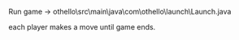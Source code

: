 Run game -> othello\src\main\java\com\othello\launch\Launch.java

each player makes a move until game ends.